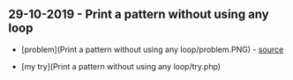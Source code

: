 ## 29-10-2019 - Print a pattern without using any loop

-  [problem](Print a pattern without using any loop/problem.PNG) -  [source](https://www.geeksforgeeks.org/print-a-pattern-without-using-any-loop) 

-  [my try](Print a pattern without using any loop/try.php)


